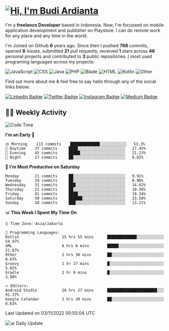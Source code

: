 # [![Hi, I'm Budi Ardianta](https://readme-typing-svg.herokuapp.com?size=24&vCenter=true&lines=%F0%9F%91%8B+Hi%2C+I'm+Budi+Ardianta+;%F0%9F%92%BB+Android+And+Web+Developer+)](https://git.io/typing-svg)

I'm a **freelance Developer** based in indonesia. Now, I'm focussed on mobile application development and publisher on Playstore. I can do remote work for any place and any time in the world.

I'm Joined on Github **6** years ago. Since then I pushed **768** commits, opened **8** issues, submitted **21** pull requests, received **1** stars across **46** personal projects and contributed to **3** public repositories.
I most used programing languages across my projects:

![JavaScript](https://img.shields.io/badge/-JavaScript-%23f1e05a?style=flat&logo=JavaScript&logoColor=white)
![CSS](https://img.shields.io/badge/-CSS-%23563d7c?style=flat&logo=CSS&logoColor=white)
![Java](https://img.shields.io/badge/-Java-%23b07219?style=flat&logo=Java&logoColor=white)
![PHP](https://img.shields.io/badge/-PHP-%234F5D95?style=flat&logo=PHP&logoColor=white)
![Blade](https://img.shields.io/badge/-Blade-%23f7523f?style=flat&logo=Blade&logoColor=white)
![HTML](https://img.shields.io/badge/-HTML-%23e34c26?style=flat&logo=HTML&logoColor=white)
![Kotlin](https://img.shields.io/badge/-Kotlin-%23A97BFF?style=flat&logo=Kotlin&logoColor=white)
![Other](https://img.shields.io/badge/-Other-%23ededed?style=flat&logo=Other&logoColor=white)

Find out more about me & feel free to say hello through any of the social links below:

[![Linkedin Badge](https://img.shields.io/badge/-budiardianata-blue?style=flat&logo=Linkedin&logoColor=white&link=https://www.linkedin.com/in/budiardianata/)](https://www.linkedin.com/in/budiardianata/)
[![Twitter Badge](https://img.shields.io/badge/-budiardianata-%231DA1F2.svg?style=flat&logo=twitter&logoColor=white&link=https://www.twitter.com/budiardianata)](https://www.linkedin.com/in/budiardianata/)
[![Instagram Badge](https://img.shields.io/badge/-budiardianata-purple?style=flat&logo=instagram&logoColor=white&link=https://instagram.com/budiardianata/)](https://instagram.com/budiardianata)
[![Medium Badge](https://img.shields.io/badge/-@budiardianata-%2312100E.svg?style=flat&logo=Medium&logoColor=white&link=https://medium.com/@budiardianata/)](https://medium.com/@budiardianata)

## 👨‍💻 Weekly Activity
<!--START_SECTION:waka-->
![Code Time](http://img.shields.io/badge/Code%20Time-1%2C209%20hrs%2058%20mins-blue)

**I'm an Early 🐤** 

```text
🌞 Morning    113 commits    █████████████░░░░░░░░░░░░   53.3% 
🌆 Daytime    37 commits     ████░░░░░░░░░░░░░░░░░░░░░   17.45% 
🌃 Evening    45 commits     █████░░░░░░░░░░░░░░░░░░░░   21.23% 
🌙 Night      17 commits     ██░░░░░░░░░░░░░░░░░░░░░░░   8.02%

```
📅 **I'm Most Productive on Saturday** 

```text
Monday       21 commits     ██░░░░░░░░░░░░░░░░░░░░░░░   9.91% 
Tuesday      19 commits     ██░░░░░░░░░░░░░░░░░░░░░░░   8.96% 
Wednesday    31 commits     ███░░░░░░░░░░░░░░░░░░░░░░   14.62% 
Thursday     22 commits     ██░░░░░░░░░░░░░░░░░░░░░░░   10.38% 
Friday       41 commits     ████░░░░░░░░░░░░░░░░░░░░░   19.34% 
Saturday     50 commits     ██████░░░░░░░░░░░░░░░░░░░   23.58% 
Sunday       28 commits     ███░░░░░░░░░░░░░░░░░░░░░░   13.21%

```


📊 **This Week I Spent My Time On** 

```text
⌚︎ Time Zone: Asia/Jakarta

💬 Programming Languages: 
Kotlin                   15 hrs 55 mins      █████████████░░░░░░░░░░░░   54.97% 
XML                      6 hrs 6 mins        █████░░░░░░░░░░░░░░░░░░░░   21.07% 
Other                    2 hrs 30 mins       ██░░░░░░░░░░░░░░░░░░░░░░░   8.63% 
Groovy                   1 hr 27 mins        █░░░░░░░░░░░░░░░░░░░░░░░░   5.02% 
Gradle                   1 hr 9 mins         █░░░░░░░░░░░░░░░░░░░░░░░░   3.98%

🔥 Editors: 
Android Studio           26 hrs 27 mins      ██████████████████████░░░   91.37% 
Google Calendar          2 hrs 30 mins       ██░░░░░░░░░░░░░░░░░░░░░░░   8.63%

```


 Last Updated on 03/11/2022 00:55:04 UTC
<!--END_SECTION:waka-->

![📊 Daily Update](https://github.com/budiardianata/budiardianata/actions/workflows/update-activity.yml/badge.svg)
